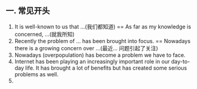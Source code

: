## 一. 常见开头

1. It is well-known to us that …(我们都知道) == As far as my knowledge is concerned, …(就我所知)
2. Recently the problem of … has been brought into focus. == Nowadays there is a growing concern over …(最近… 问题引起了关注)
3. Nowadays (overpopulation) has become a problem we have to face. 
4. Internet has been playing an increasingly important role in our day-to-day life. It has brought a lot of benefits but has created some serious problems as well.
5. 